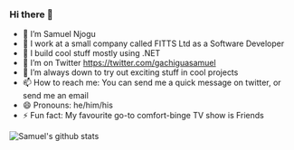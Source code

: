### Hi there 👋

- 🔭 I’m Samuel Njogu
- 🏢 I work at a small company called FITTS Ltd as a Software Developer
- 🌱 I build cool stuff mostly using .NET
- 🦜 I’m on Twitter https://twitter.com/gachiguasamuel
- 👯 I’m always down to try out exciting stuff in cool projects
- 📫 How to reach me: You can send me a quick message on twitter, or send me an email
- 😄 Pronouns: he/him/his
- ⚡ Fun fact: My favourite go-to comfort-binge TV show is Friends

![Samuel's github stats](https://github-readme-stats.vercel.app/api?username=SGNjogu&show_icons=true)
